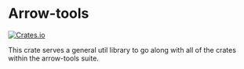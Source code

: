 # Arrow-tools

[![Crates.io](https://img.shields.io/crates/v/arrow-tools.svg)](https://crates.io/crates/arrow-tools)

This crate serves a general util library to go along with all of the crates within the arrow-tools suite.
